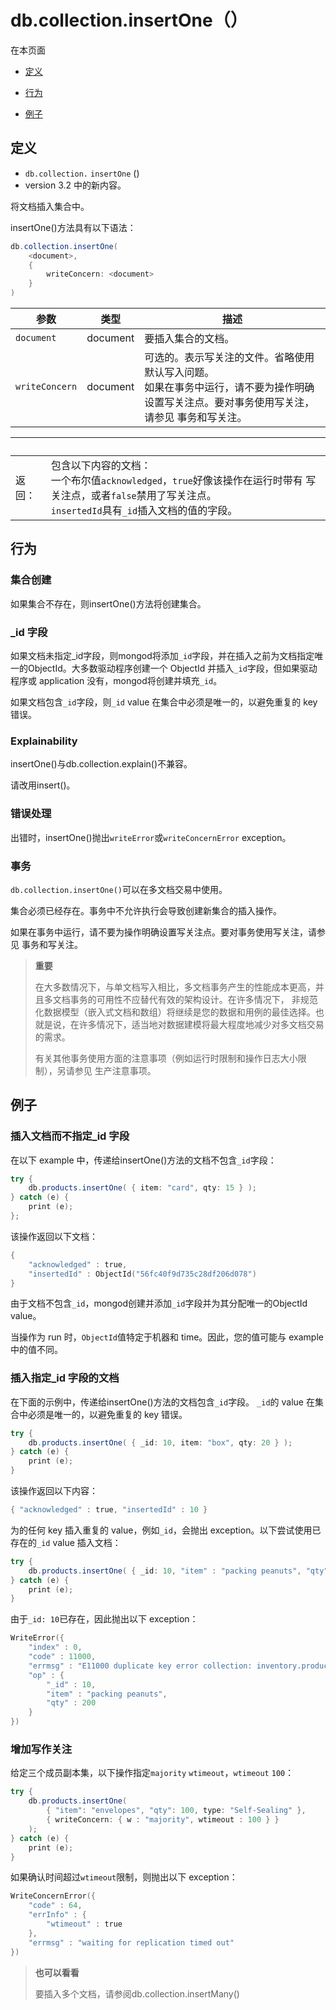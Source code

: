 # [ ](#)db.collection.insertOne（）

[]()

在本页面

*   [定义](#definition)

*   [行为](#behaviors)

*   [例子](#examples)

## <span id="definition">定义</span>

*   `db.collection.`  `insertOne` ()
   *   version 3.2 中的新内容。

将文档插入集合中。

insertOne()方法具有以下语法：

```powershell
db.collection.insertOne(
    <document>,
    {
        writeConcern: <document>
    }
)
```

| 参数           | 类型     | 描述                                                         |
| -------------- | -------- | ------------------------------------------------------------ |
| `document`     | document | 要插入集合的文档。                                           |
| `writeConcern` | document | 可选的。表示写关注的文件。省略使用默认写入问题。<br />如果在事务中运行，请不要为操作明确设置写关注点。要对事务使用写关注，请参见 事务和写关注。 |

| <br /> |                                                              |
| ------ | ------------------------------------------------------------ |
| 返回： | 包含以下内容的文档：<br />一个布尔值`acknowledged`，`true`好像该操作在运行时带有 写关注点，或者`false`禁用了写关注点。<br />`insertedId`具有`_id`插入文档的值的字段。 |

## <span id="behaviors">行为</span>

### 集合创建

如果集合不存在，则insertOne()方法将创建集合。

### _id 字段

如果文档未指定\_id字段，则mongod将添加`_id`字段，并在插入之前为文档指定唯一的ObjectId。大多数驱动程序创建一个 ObjectId 并插入`_id`字段，但如果驱动程序或 application 没有，mongod将创建并填充`_id`。

如果文档包含`_id`字段，则`_id` value 在集合中必须是唯一的，以避免重复的 key 错误。

### Explainability

insertOne()与db.collection.explain()不兼容。

请改用insert()。

### 错误处理

出错时，insertOne()抛出`writeError`或`writeConcernError` exception。

### 事务

`db.collection.insertOne()`可以在多文档交易中使用。

集合必须已经存在。事务中不允许执行会导致创建新集合的插入操作。

如果在事务中运行，请不要为操作明确设置写关注点。要对事务使用写关注，请参见 事务和写关注。

> **重要**
>
> 在大多数情况下，与单文档写入相比，多文档事务产生的性能成本更高，并且多文档事务的可用性不应替代有效的架构设计。在许多情况下， 非规范化数据模型（嵌入式文档和数组）将继续是您的数据和用例的最佳选择。也就是说，在许多情况下，适当地对数据建模将最大程度地减少对多文档交易的需求。
>
> 有关其他事务使用方面的注意事项（例如运行时限制和操作日志大小限制），另请参见 生产注意事项。

## <span id="examples">例子</span>

### 插入文档而不指定_id 字段

在以下 example 中，传递给insertOne()方法的文档不包含`_id`字段：

```powershell
try {
    db.products.insertOne( { item: "card", qty: 15 } );
} catch (e) {
    print (e);
};
```

该操作返回以下文档：

```powershell
{
    "acknowledged" : true,
    "insertedId" : ObjectId("56fc40f9d735c28df206d078")
}
```

由于文档不包含`_id`，mongod创建并添加`_id`字段并为其分配唯一的ObjectId value。

当操作为 run 时，`ObjectId`值特定于机器和 time。因此，您的值可能与 example 中的值不同。

### 插入指定_id 字段的文档

在下面的示例中，传递给insertOne()方法的文档包含`_id`字段。 `_id`的 value 在集合中必须是唯一的，以避免重复的 key 错误。

```powershell
try {
    db.products.insertOne( { _id: 10, item: "box", qty: 20 } );
} catch (e) {
    print (e);
}
```

该操作返回以下内容：

```powershell
{ "acknowledged" : true, "insertedId" : 10 }
```

为的任何 key 插入重复的 value，例如`_id`，会抛出 exception。以下尝试使用已存在的`_id` value 插入文档：

```powershell
try {
    db.products.insertOne( { _id: 10, "item" : "packing peanuts", "qty" : 200 } );
} catch (e) {
    print (e);
}
```

由于`_id: 10`已存在，因此抛出以下 exception：

```powershell
WriteError({
    "index" : 0,
    "code" : 11000,
    "errmsg" : "E11000 duplicate key error collection: inventory.products index: _id_ dup key: { : 10.0 }",
    "op" : {
        "_id" : 10,
        "item" : "packing peanuts",
        "qty" : 200
    }
})
```

### 增加写作关注

给定三个成员副本集，以下操作指定`majority` `wtimeout`，`wtimeout` `100`：

```powershell
try {
    db.products.insertOne(
        { "item": "envelopes", "qty": 100, type: "Self-Sealing" },
        { writeConcern: { w : "majority", wtimeout : 100 } }
    );
} catch (e) {
    print (e);
}
```

如果确认时间超过`wtimeout`限制，则抛出以下 exception：

```powershell
WriteConcernError({
    "code" : 64,
    "errInfo" : {
        "wtimeout" : true
    },
    "errmsg" : "waiting for replication timed out"
})
```

> **也可以看看**
>
> 要插入多个文档，请参阅db.collection.insertMany()
